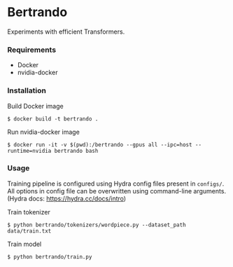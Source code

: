 # Bertrando

Experiments with efficient Transformers.

### Requirements

- Docker
- nvidia-docker

### Installation

Build Docker image
```
$ docker build -t bertrando .
```

Run nvidia-docker image
```
$ docker run -it -v $(pwd):/bertrando --gpus all --ipc=host --runtime=nvidia bertrando bash
```

### Usage

Training pipeline is configured using Hydra config files present in `configs/`. All options in config file
can be overwritten using command-line arguments. (Hydra docs: https://hydra.cc/docs/intro)

Train tokenizer
```
$ python bertrando/tokenizers/wordpiece.py --dataset_path data/train.txt
```

Train model
```
$ python bertrando/train.py
```
